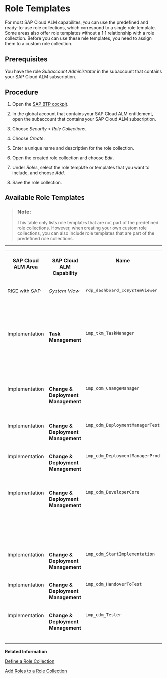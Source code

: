 <!-- loiof7294b2640b849d4adc7d43a30cf75dd -->

# Role Templates

For most SAP Cloud ALM capabilites, you can use the predefined and ready-to-use role collections, which correspond to a single role template. Some areas also offer role templates without a 1:1 relationship with a role collection. Before you can use these role templates, you need to assign them to a custom role collection.



<a name="loiof7294b2640b849d4adc7d43a30cf75dd__section_jbk_5kc_pdc"/>

## Prerequisites

You have the role *Subaccount Administrator* in the subaccount that contains your SAP Cloud ALM subscription.



<a name="loiof7294b2640b849d4adc7d43a30cf75dd__section_ytx_5kc_pdc"/>

## Procedure

1.  Open the [SAP BTP cockpit](https://cockpit.btp.cloud.sap/).

2.  In the global account that contains your SAP Cloud ALM entitlement, open the subaccount that contains your SAP Cloud ALM subscription.

3.  Choose *Security* \> *Role Collections*.

4.  Choose *Create*.

5.  Enter a unique name and description for the role collection.

6.  Open the created role collection and choose *Edit*.

7.  Under *Roles*, select the role template or templates that you want to include, and choose *Add*.

8.  Save the role collection.




<a name="loiof7294b2640b849d4adc7d43a30cf75dd__section_uxd_tkc_pdc"/>

## Available Role Templates

> ### Note:  
> This table only lists role templates that are not part of the predefined role collections. However, when creating your own custom role collections, you can also include role templates that are part of the predefined role collections.

****


<table>
<tr>
<th valign="top">

SAP Cloud ALM Area

</th>
<th valign="top">

SAP Cloud ALM Capability

</th>
<th valign="top">

Name

</th>
<th valign="top">

Description

</th>
</tr>
<tr>
<td valign="top">

RISE with SAP

</td>
<td valign="top">

*System View* 

</td>
<td valign="top">

`rdp_dashboard_ccSystemViewer` 

</td>
<td valign="top">

Access to the System View dashboard \(RISE with SAP\)

</td>
</tr>
<tr>
<td valign="top">

Implementation

</td>
<td valign="top">

**Task Management** 

</td>
<td valign="top">

`imp_tkm_TaskManager` 

</td>
<td valign="top">

Manage user stories, project tasks, requirements, test cases, defects, and quality gates

</td>
</tr>
<tr>
<td valign="top">

Implementation

</td>
<td valign="top">

**Change & Deployment Management** 

</td>
<td valign="top">

`imp_cdm_ChangeManager` 

</td>
<td valign="top">

Change feature status to *Ready for Production* 

</td>
</tr>
<tr>
<td valign="top">

Implementation

</td>
<td valign="top">

**Change & Deployment Management** 

</td>
<td valign="top">

`imp_cdm_DeploymentManagerTest` 

</td>
<td valign="top">

Deploy transports into test systems

</td>
</tr>
<tr>
<td valign="top">

Implementation

</td>
<td valign="top">

**Change & Deployment Management** 

</td>
<td valign="top">

`imp_cdm_DeploymentManagerProd` 

</td>
<td valign="top">

Deploy transports into production systems

</td>
</tr>
<tr>
<td valign="top">

Implementation

</td>
<td valign="top">

**Change & Deployment Management** 

</td>
<td valign="top">

`imp_cdm_DeveloperCore` 

</td>
<td valign="top">

Create and assign transports and transport references, and create transport of copies

</td>
</tr>
<tr>
<td valign="top">

Implementation

</td>
<td valign="top">

**Change & Deployment Management** 

</td>
<td valign="top">

`imp_cdm_StartImplementation` 

</td>
<td valign="top">

Change feature status to *In Implementation* 

</td>
</tr>
<tr>
<td valign="top">

Implementation

</td>
<td valign="top">

**Change & Deployment Management** 

</td>
<td valign="top">

`imp_cdm_HandoverToTest` 

</td>
<td valign="top">

Change feature status to *In Testing* 

</td>
</tr>
<tr>
<td valign="top">

Implementation

</td>
<td valign="top">

**Change & Deployment Management** 

</td>
<td valign="top">

`imp_cdm_Tester` 

</td>
<td valign="top">

Change feature status to *Successfully Tested* 

</td>
</tr>
</table>

**Related Information**  


[Define a Role Collection](https://help.sap.com/docs/btp/sap-business-technology-platform/define-role-collection)

[Add Roles to a Role Collection](https://help.sap.com/docs/btp/sap-business-technology-platform/add-roles-to-role-collection)

